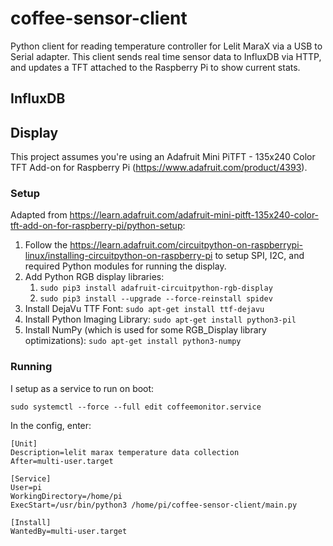 # coffee-sensor-client

Python client for reading temperature controller for Lelit MaraX via a USB to Serial adapter. This client sends real time sensor data to InfluxDB via HTTP, and updates a TFT attached to the Raspberry Pi to show current stats.

## InfluxDB

## Display

This project assumes you're using an Adafruit Mini PiTFT - 135x240 Color TFT Add-on for Raspberry Pi (https://www.adafruit.com/product/4393).

### Setup

Adapted from https://learn.adafruit.com/adafruit-mini-pitft-135x240-color-tft-add-on-for-raspberry-pi/python-setup:

1. Follow the https://learn.adafruit.com/circuitpython-on-raspberrypi-linux/installing-circuitpython-on-raspberry-pi to setup SPI, I2C, and required Python modules for running the display.
1. Add Python RGB display libraries:
    1. ```sudo pip3 install adafruit-circuitpython-rgb-display```
    1. ```sudo pip3 install --upgrade --force-reinstall spidev```
1. Install DejaVu TTF Font: ```sudo apt-get install ttf-dejavu```
1. Install Python Imaging Library: ```sudo apt-get install python3-pil```
1. Install NumPy (which is used for some RGB_Display library optimizations): ```sudo apt-get install python3-numpy```

### Running

I setup as a service to run on boot: 

```sudo systemctl --force --full edit coffeemonitor.service```

In the config, enter:

```
[Unit]
Description=lelit marax temperature data collection
After=multi-user.target

[Service]
User=pi
WorkingDirectory=/home/pi
ExecStart=/usr/bin/python3 /home/pi/coffee-sensor-client/main.py

[Install]
WantedBy=multi-user.target
```
